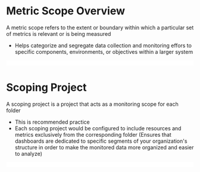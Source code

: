 # Metric Scope Overview

A metric scope refers to the extent or boundary within which a particular set of metrics is relevant or is being measured

* Helps categorize and segregate data collection and monitoring effors to specific components, environments, or objectives within a larger system

![](https://github.com/JonmarCorpuz/LetsLearn/blob/main/Assets/Whitespace.png)

# Scoping Project 

A scoping project is a project that acts as a monitoring scope for each folder

* This is recommended practice
* Each scoping project would be configured to include resources and metrics exclusively from the corresponding folder (Ensures that dashboards are dedicated to specific segments of your organization's structure in order to make the monitored data more organized and easier to analyze)

![](https://github.com/JonmarCorpuz/LetsLearn/blob/main/Assets/Whitespace.png)

